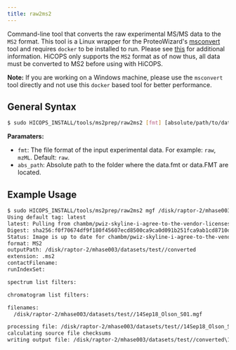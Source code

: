 ```yaml
---
title: raw2ms2
---
```


Command-line tool that converts the raw experimental MS/MS data to the `MS2` format. This tool is a Linux wrapper for the ProteoWizard's [msconvert](http://proteowizard.sourceforge.net/tools.shtml) tool and requires `docker` to be installed to run. Please see [this](https://hub.docker.com/r/chambm/pwiz-skyline-i-agree-to-the-vendor-licenses) for additional information. HiCOPS only supports the `MS2` format as of now thus, all data must be converted to MS2 before using with HiCOPS.

**Note:** If you are working on a Windows machine, please use the `msconvert` tool directly and not use this `docker` based tool for better performance.

## General Syntax

```bash
$ sudo HICOPS_INSTALL/tools/ms2prep/raw2ms2 [fmt] [absolute/path/to/data*.fmt|.FMT]
```
**Paramaters:**
* `fmt`: The file format of the input experimental data. For example: `raw`, `mzML`. Default: `raw`.
* `abs_path`: Absolute path to the folder where the data.fmt or data.FMT are located.       

## Example Usage

```bash
$ sudo HICOPS_INSTALL/tools/ms2prep/raw2ms2 mgf /disk/raptor-2/mhase003/datasets/test/
Using default tag: latest
latest: Pulling from chambm/pwiz-skyline-i-agree-to-the-vendor-licenses
Digest: sha256:f0f70674df9f180f45607ecd8500ca9ca0d091b251fca9ab1cd8710de8fa5132
Status: Image is up to date for chambm/pwiz-skyline-i-agree-to-the-vendor-licenses:latest
format: MS2
outputPath: /disk/raptor-2/mhase003/datasets/test//converted
extension: .ms2
contactFilename:
runIndexSet:

spectrum list filters:

chromatogram list filters:

filenames:
  /disk/raptor-2/mhase003/datasets/test//14Sep18_Olson_S01.mgf

processing file: /disk/raptor-2/mhase003/datasets/test//14Sep18_Olson_S01.mgf
calculating source file checksums
writing output file: /disk/raptor-2/mhase003/datasets/test//converted\14Sep18_Olson_S01.ms2
```